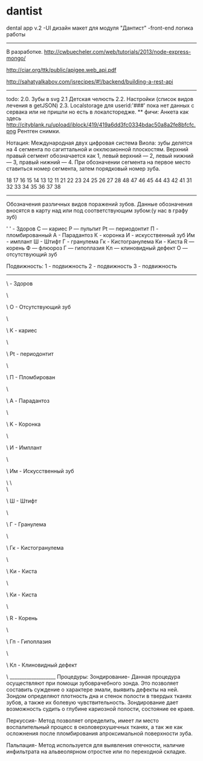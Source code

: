 # dantist
dental app v.2
  -UI дизайн макет для модуля "Дантист"
  -front-end логика работы
  _____________________________
  В разработке. http://cwbuecheler.com/web/tutorials/2013/node-express-mongo/

http://ciar.org/ttk/public/apigee.web_api.pdf 


http://sahatyalkabov.com/jsrecipes/#!/backend/building-a-rest-api
________

todo:
2.0. Зубы в svg 
2.1 Детская челюсть
2.2. Настройки (список видов лечения в getJSON) 
2.3. Localstorage для userid:'###' пока нет данных с сервака или не пришли но есть в локалсторедже.
** фичи: Анкета 
как здесь http://cityblank.ru/upload/iblock/419/419a6dd3fc0334bdac50a8a2fe8bfcfc.png
Рентген снимки.



Нотация:
 Международная двух цифровая система Виола: зубы делятся на 4 сегмента по сагиттальной и окклюзионной плоскостям. Верхний правый сегмент обозначается как  1, левый верхний —  2, левый нижний —  3, правый нижний —  4. При обозначении сегмента на первое место ставиться номер сегмента, затем порядковый номер зуба.

18  17  16  15  14  13  12  11	21  22  23  24  25  26  27  28
48  47  46  45  44  43  42  41	31  32  33  34  35  36  37  38
____________________________

  Обозначения  различных  видов  поражений  зубов.
Данные обозначения вносятся в карту над или под соответствующим зубом:(у нас в графу зуб)

' '   - Здоров
С     —     кариес
Р     —     пульпит
Pt    —     периодонтит
П - пломбированный
А - Парадантоз
К - коронка
И - искусственный зуб
Им - имплант
Ш - Штифт
Г - гранулема
Гк - Кистогранулема
Ки - Киста
R     —     корень
Ф     —     флюороз
Г      —    гипоплазия
Кл    —     клиновидный дефект
О     —     отсутствующий зуб

Подвижность: 
1 - подвижность
2 - подвижность
3 - подвижность
____________________
<p class="dental-legend-item" >\
                            <span data-state="heal" data-legendabbr=" " data-color="white"> </span> - Здоров</p>\
                        <p class="dental-legend-item" >\
                            <span data-state="O" data-legendabbr="О" data-color="light-gray">О</span> - Отсутствующий зуб</p>\
                        <p class="dental-legend-item">\
                            <span data-state="disease" data-legendabbr="К" data-color="red">К</span> - кариес</p>\
                        <p class="dental-legend-item">\
                            <span data-state="disease" data-legendabbr="Pt" data-color="red">Pt</span> - периодонтит</p>\
                        <p class="dental-legend-item">\
                            <span data-state="plomb" data-legendabbr="П" data-color="lighter-blue">П</span> - Пломбирован</p>\
                        <p class="dental-legend-item">\
                            <span data-state="disease" data-legendabbr="A" data-color="red">A</span> - Парадантоз</p>\
                        <p class="dental-legend-item">\
                            <span data-state="koronka" data-legendabbr="К" data-color="lighter-blue">K</span> - Коронка</p>\
                        <p class="dental-legend-item">\
                            <span data-state="implant" data-legendabbr="И" data-color="light-blue">И</span> - Имплант</p>\
                        <p class="dental-legend-item">\
                            <span data-state="implant" data-legendabbr="Им" data-color="light-blue">Им</span> - Искусственный зуб</p>\
                        </div>\
                        <div  class="d-flex flex-column">\
                        <p class="dental-legend-item">\
                            <span data-state="shtift" data-legendabbr="Ш" data-color="lighter-blue">Ш</span> - Штифт</p>\
                        <p class="dental-legend-item">\
                            <span data-state="disease" data-legendabbr="Г" data-color="red">Г</span> - Гранулема</p>\
                        <p class="dental-legend-item">\
                            <span data-state="disease" data-legendabbr="Гк" data-color="red">Гк</span> - Кистогранулема</p>\
                        <p class="dental-legend-item">\
                            <span data-state="disease" data-legendabbr="Ки" data-color="red">Ки</span> - Киста</p>\
                        <p class="dental-legend-item">\
                            <span data-state="disease" data-legendabbr="Ки" data-color="red">Ки</span> - Киста</p>\
                        <p class="dental-legend-item">\
                            <span data-state="disease" data-legendabbr="К" data-color="red">R</span> - Корень</p>\
                        <p class="dental-legend-item">\
                            <span data-state="disease" data-legendabbr="Гп" data-color="red">Гп</span> - Гипоплазия</p>\
                        <p class="dental-legend-item">\
                            <span data-state="disease" data-legendabbr="Кл" data-color="red">Кл</span> - Клиновидный дефект</p> \
___________________
Процедуры:
Зондирование-
Данная процедура осуществляют при помощи зубоврачебного зонда. Это позволяет составить суждение о характере эмали, выявить дефекты на ней. Зондом определяют плотность дна и стенок полости в твердых тканях зубов, а также их болевую чувствительность. Зондирование дает возможность судить о глубине кариозной полости, состояние ее краев.

Перкуссия-
Метод позволяет определить, имеет ли место воспалительный процесс в околоверхушечных тканях, а так же как осложнения после пломбирования апроксимальной поверхности зуба.

Пальпация-
Метод используется для выявления отечности, наличие инфильтрата на альвеолярном отростке или по переходной складке.